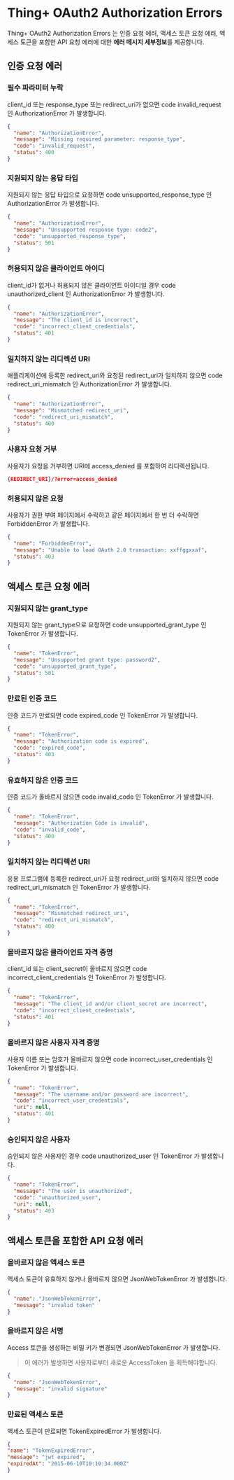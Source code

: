# Thing+ OAuth2 Authorization Errors
Thing+ OAuth2 Authorization Errors 는 인증 요청 에러, 액세스 토큰 요청 에러, 액세스 토큰을 포함한 API 요청 에러에 대한 **에러 메시지 세부정보**를 제공합니다.

## 인증 요청 에러
### 필수 파라미터 누락
client_id 또는 response_type 또는 redirect_uri가 없으면 code invalid_request 인 AuthorizationError 가 발생합니다.
```json
{
  "name": "AuthorizationError",
  "message": "Missing required parameter: response_type",
  "code": "invalid_request",
  "status": 400
}
```

### 지원되지 않는 응답 타입
지원되지 않는 응답 타입으로 요청하면 code unsupported_response_type 인 AuthorizationError 가 발생합니다.
```json
{
  "name": "AuthorizationError",
  "message": "Unsupported response type: code2",
  "code": "unsupported_response_type",
  "status": 501
}
```

### 허용되지 않은 클라이언트 아이디
client_id가 없거나 허용되지 않은 클라이언트 아이디일 경우 code unauthorized_client 인 AuthorizationError 가 발생합니다.
```json
{
  "name": "AuthorizationError",
  "message": "The client_id is incorrect",
  "code": "incorrect_client_credentials",
  "status": 401
}
```

### 일치하지 않는 리디렉션 URI
애플리케이션에 등록한 redirect_uri와 요청된 redirect_uri가 일치하지 않으면 code redirect_uri_mismatch 인 AuthorizationError 가 발생합니다.
```json
{
  "name": "AuthorizationError",
  "message": "Mismatched redirect_uri",
  "code": "redirect_uri_mismatch",
  "status": 400
}
```

### 사용자 요청 거부
사용자가 요청을 거부하면 URI에 access_denied 를 포함하여 리디렉션됩니다.
```json
{REDIRECT_URI}/?error=access_denied
```

### 허용되지 않은 요청
사용자가 권한 부여 페이지에서 수락하고 같은 페이지에서 한 번 더 수락하면 ForbiddenError 가 발생합니다.
```json
{
  "name": "ForbiddenError",
  "message": "Unable to load OAuth 2.0 transaction: xxffggxxaf",
  "status": 403
}
```

## 액세스 토큰 요청 에러
### 지원되지 않는 grant_type
지원되지 않는 grant_type으로 요청하면 code unsupported_grant_type 인 TokenError 가 발생합니다.
```json
{
  "name": "TokenError",
  "message": "Unsupported grant type: password2",
  "code": "unsupported_grant_type",
  "status": 501
}
```

### 만료된 인증 코드
인증 코드가 만료되면 code expired_code 인 TokenError 가 발생합니다.
```json
{
  "name": "TokenError",
  "message": "Authorization code is expired",
  "code": "expired_code",
  "status": 403
}
```

### 유효하지 않은 인증 코드
인증 코드가 올바르지 않으면 code invalid_code 인 TokenError 가 발생합니다.
```json
{
  "name": "TokenError",
  "message": "Authorization Code is invalid",
  "code": "invalid_code",
  "status": 400
}
```

### 일치하지 않는 리디렉션 URI
응용 프로그램에 등록한 redirect_uri가 요청 redirect_uri와 일치하지 않으면 code redirect_uri_mismatch 인 TokenError 가 발생합니다.
```json
{
  "name": "TokenError",
  "message": "Mismatched redirect_uri",
  "code": "redirect_uri_mismatch",
  "status": 400
}
```

### 올바르지 않은 클라이언트 자격 증명
client_id 또는 client_secret이 올바르지 않으면 code incorrect_client_credentials 인 TokenError 가 발생합니다.
```json
{
  "name": "TokenError",
  "message": "The client_id and/or client_secret are incorrect",
  "code": "incorrect_client_credentials",
  "status": 401
}
```

### 올바르지 않은 사용자 자격 증명
사용자 이름 또는 암호가 올바르지 않으면 code incorrect_user_credentials 인 TokenError 가 발생합니다.
```json
{
  "name": "TokenError",
  "message": "The username and/or password are incorrect",
  "code": "incorrect_user_credentials",
  "uri": null,
  "status": 401
}
```

### 승인되지 않은 사용자
승인되지 않은 사용자인 경우 code unauthorized_user 인 TokenError 가 발생합니다.
```json
{
  "name": "TokenError",
  "message": "The user is unauthorized",
  "code": "unauthorized_user",
  "uri": null,
  "status": 403
}
```

## 액세스 토큰을 포함한 API 요청 에러
### 올바르지 않은 액세스 토큰
액세스 토큰이 유효하지 않거나 올바르지 않으면 JsonWebTokenError 가 발생합니다.
```json
{
  "name": "JsonWebTokenError",
  "message": "invalid token"
}
```

### 올바르지 않은 서명
Access 토큰을 생성하는 비밀 키가 변경되면 JsonWebTokenError 가 발생합니다.
> 이 에러가 발생하면 사용자로부터 새로운 AccessToken 을 획득해야합니다.
```json
{
  "name": "JsonWebTokenError",
  "message": "invalid signature"
}
```

### 만료된 액세스 토큰
액세스 토큰이 만료되면 TokenExpiredError 가 발생합니다.
```json
{
"name": "TokenExpiredError",
"message": "jwt expired",
"expiredAt": "2015-06-10T10:10:34.000Z"
}
```
